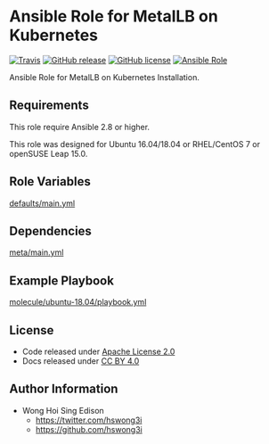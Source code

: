 # Ansible Role for MetalLB on Kubernetes

[![Travis](https://img.shields.io/travis/alvistack/ansible-role-kubernetes-metallb.svg)](https://travis-ci.org/alvistack/ansible-role-kubernetes-metallb)
[![GitHub release](https://img.shields.io/github/release/alvistack/ansible-role-kubernetes-metallb.svg)](https://github.com/alvistack/ansible-role-kubernetes-metallb)
[![GitHub license](https://img.shields.io/github/license/alvistack/ansible-role-kubernetes-metallb.svg)](https://github.com/alvistack/ansible-role-kubernetes-metallb/blob/master/LICENSE)
[![Ansible Role](https://img.shields.io/badge/galaxy-alvistack.kubernetes_metallb-blue.svg)](https://galaxy.ansible.com/alvistack/kubernetes_metallb)

Ansible Role for MetalLB on Kubernetes Installation.

## Requirements

This role require Ansible 2.8 or higher.

This role was designed for Ubuntu 16.04/18.04 or RHEL/CentOS 7 or openSUSE Leap 15.0.

## Role Variables

[defaults/main.yml](defaults/main.yml)

## Dependencies

[meta/main.yml](meta/main.yml)

## Example Playbook

[molecule/ubuntu-18.04/playbook.yml](molecule/ubuntu-18.04/playbook.yml)

## License

  - Code released under [Apache License 2.0](LICENSE)
  - Docs released under [CC BY 4.0](http://creativecommons.org/licenses/by/4.0/)

## Author Information

  - Wong Hoi Sing Edison
      - <https://twitter.com/hswong3i>
      - <https://github.com/hswong3i>
